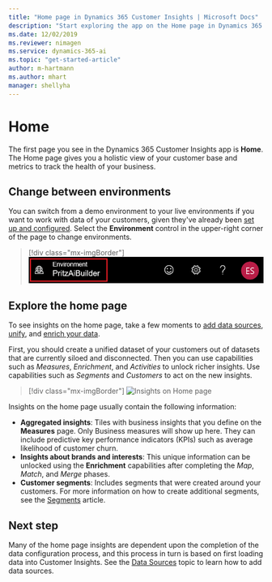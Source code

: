 ```yaml
---
title: "Home page in Dynamics 365 Customer Insights | Microsoft Docs"
description: "Start exploring the app on the Home page in Dynamics 365 Customer Insights."
ms.date: 12/02/2019
ms.reviewer: nimagen
ms.service: dynamics-365-ai
ms.topic: "get-started-article"
author: m-hartmann
ms.author: mhart
manager: shellyha
---
```


# Home

The first page you see in the Dynamics 365 Customer Insights app is **Home**. The Home page gives you a holistic view of your customer base and metrics to track the health of your business.

## Change between environments

You can switch from a demo environment to your live environments if you want to work with data of your customers, given they've already been [set up and configured](pm-data-sources.md). Select the **Environment** control in the upper-right corner of the page to change environments.

> [!div class="mx-imgBorder"] 
> ![Switch environment](media/home-page-environment-switcher.png "Switch environment")

## Explore the home page

To see insights on the home page, take a few moments to [add data sources](pm-data-sources.md), [unify](pm-configure-data.md), and [enrich your data](pm-enrichment.md).

First, you should create a unified dataset of your customers out of datasets that are currently siloed and disconnected. Then you can use capabilities such as *Measures*, *Enrichment*, and *Activities* to unlock richer insights. Use capabilities such as *Segments* and *Customers* to act on the new insights.

> [!div class="mx-imgBorder"] 
> ![Insights on Home page](media/home-page-insights.png "Insights on Home page")

Insights on the home page usually contain the following information:

- **Aggregated insights**: Tiles with business insights that you define on the **Measures** page. Only Business measures will show up here. They can include predictive key performance indicators (KPIs) such as average likelihood of customer churn.
- **Insights about brands and interests**: This unique information can be unlocked using the **Enrichment** capabilities after completing the *Map*, *Match*, and *Merge* phases.  
- **Customer segments**: Includes segments that were created around your customers. For more information on how to create additional segments, see the [Segments](pm-segments.md) article.

## Next step

Many of the home page insights are dependent upon the completion of the data configuration process, and this process in turn is based on first loading data into Customer Insights. See the [Data Sources](pm-data-sources.md) topic to learn how to add data sources.